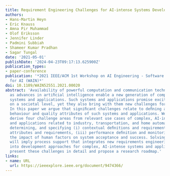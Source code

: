 ```yaml
---
title: Requirement Engineering Challenges for AI-intense Systems Development
authors:
- Hans-Martin Heyn
- Eric Knauss
- Amna Pir Muhammad
- Olof Eriksson
- Jennifer Linder
- Padmini Subbiah
- Shameer Kumar Pradhan
- Sagar Tungal
date: '2021-05-01'
publishDate: '2024-04-23T09:17:13.625900Z'
publication_types:
- paper-conference
publication: '*2021 IEEE/ACM 1st Workshop on AI Engineering - Software Engineering
  for AI (WAIN)*'
doi: 10.1109/WAIN52551.2021.00020
abstract: 'Availability of powerful computation and communication technology as well
  as advances in artiﬁcial intelligence enable a new generation of complex, AI-intense
  systems and applications. Such systems and applications promise exciting improvements
  on a societal level, yet they also bring with them new challenges for their development.
  In this paper we argue that signiﬁcant challenges relate to deﬁning and ensuring
  behaviour and quality attributes of such systems and applications. We speciﬁcally
  derive four challenge areas from relevant use cases of complex, AI-intense systems
  and applications related to industry, transportation, and home automation: understanding,
  determining, and specifying (i) contextual deﬁnitions and requirements, (ii) data
  attributes and requirements, (iii) performance deﬁnition and monitoring, and (iv)
  the impact of human factors on system acceptance and success. Solving these challenges
  will imply process support that integrates new requirements engineering methods
  into development approaches for complex, AI-intense systems and applications. We
  present these challenges in detail and propose a research roadmap.'
links:
- name: URL
  url: https://ieeexplore.ieee.org/document/9474366/
---
```

